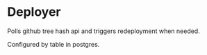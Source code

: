 # Deployer
Polls github tree hash api and triggers redeployment when needed. 

Configured by table in postgres. 